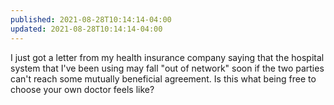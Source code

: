 ```yaml
---
published: 2021-08-28T10:14:14-04:00
updated: 2021-08-28T10:14:14-04:00
---
```


I just got a letter from my health insurance company saying that the hospital system that I've been using may fall "out of network" soon if the two parties can't reach some mutually beneficial agreement. Is this what being free to choose your own doctor feels like?
